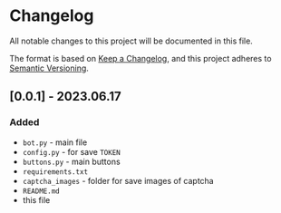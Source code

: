 # Changelog

All notable changes to this project will be documented in this file.

The format is based on [Keep a Changelog](https://keepachangelog.com/en/1.0.0/),
and this project adheres to [Semantic Versioning](https://semver.org/spec/v2.0.0.html).

## [0.0.1] - 2023.06.17

### Added 
- `bot.py` - main file 
- `config.py` - for save `TOKEN`
- `buttons.py` - main buttons
- `requirements.txt`
- `captcha_images` - folder for save images of captcha
- `README.md` 
- this file
